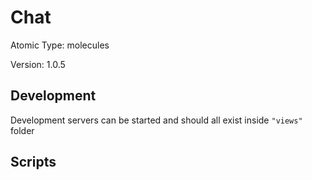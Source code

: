 # Chat

Atomic Type: molecules

Version: 1.0.5

## Development

Development servers can be started and should all exist inside `"views"` folder

## Scripts
